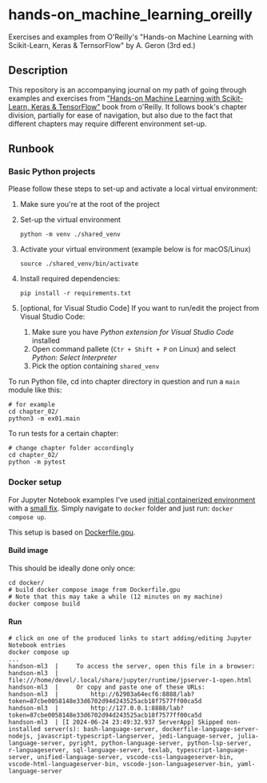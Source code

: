 # hands-on_machine_learning_oreilly
Exercises and examples from O'Reilly's "Hands-on Machine Learning with Scikit-Learn, Keras &amp; TernsorFlow" by A. Geron (3rd ed.)

## Description

This repository is an accompanying journal on my path of going through examples and exercises from ["Hands-on Machine Learning with Scikit-Learn, Keras & TensorFlow"](https://www.amazon.ca/Hands-Machine-Learning-Scikit-Learn-TensorFlow/dp/1098125975/ref=sr_1_1?crid=38N00QAG38IJI&dib=eyJ2IjoiMSJ9.0Jm1bLoXUBA_cK-tar7HW1L7KzUCRFLa7mcRAFq-rLTjFvovU0-vJBQMzTURv4kIz7873GuN38RCcSP06ZFwPEAr4narzSgskAqqh4m2BCdfvOvHjEXN6nHdT6SCnDxb8dpaG1ry6YSeG1ez78MzlOgf3Nhf-Q1YNPn5JF_1laMUQtr6BI-sSz9SaIAii-dNKbtBEl9xtq7CrgwaI2iaiI3edXso3KcduUeBa3uAG7xnh0XiKAgLk_ClZUQYwly1icOOvbZ-dvlK4c88g2NAafKIWWqXja0xyho3m8o86fw.ZVOwAPQxI9PfqNFYoW5k53GPy89mH6wLPat9B7v2tos&dib_tag=se&keywords=hands-on+machine+learning+with+scikit-learn%2C+keras%2C+and+tensorflow&qid=1716585380&sprefix=hands-on+mac%2Caps%2C66&sr=8-1) book from o'Reilly.
It follows book's chapter division, partially for ease of navigation, but also due to the fact that different chapters
may require different environment set-up.

## Runbook

### Basic Python projects

Please follow these steps to set-up and activate a local virtual environment:

1. Make sure you're at the root of the project
2. Set-up the virtual environment

    ```shell
    python -m venv ./shared_venv
    ```
3. Activate your virtual environment (example below is for macOS/Linux)

    ```shell
    source ./shared_venv/bin/activate
    ```

4. Install required dependencies:

    ```shell
    pip install -r requirements.txt
    ```

5. [optional, for Visual Studio Code] If you want to run/edit the project from Visual Studio Code:
   1. Make sure you have _Python extension for Visual Studio Code_ installed
   2. Open command pallete (`Ctr + Shift + P` on Linux) and select _Python: Select Interpreter_
   3. Pick the option containing `shared_venv`

To run Python file, cd into chapter directory in question and run a `main` module like this:

```shell
# for example
cd chapter_02/
python3 -m ex01.main
```

To run tests for a certain chapter:

```shell
# change chapter folder accordingly
cd chapter_02/
python -m pytest
```


### Docker setup

For Jupyter Notebook examples I've used [initial containerized environment](https://github.com/ageron/handson-ml3/tree/main/docker) with a [small fix](https://github.com/ageron/handson-ml3/pull/144). Simply navigate to `docker` folder and just run: `docker compose up`.

This setup is based on [Dockerfile.gpu](docker/Dockerfile.gpu).

#### Build image

This should be ideally done only once:

```shell
cd docker/
# build docker compose image from Dockerfile.gpu
# Note that this may take a while (12 minutes on my machine)
docker compose build
```

#### Run

```shell
# click on one of the produced links to start adding/editing Jupyter Notebook entries
docker compose up
...
handson-ml3  |     To access the server, open this file in a browser:
handson-ml3  |         file:///home/devel/.local/share/jupyter/runtime/jpserver-1-open.html
handson-ml3  |     Or copy and paste one of these URLs:
handson-ml3  |         http://62903a64ecf6:8888/lab?token=87cbe0058148e33d6702d94d243525acb18f7577ff00ca5d
handson-ml3  |         http://127.0.0.1:8888/lab?token=87cbe0058148e33d6702d94d243525acb18f7577ff00ca5d
handson-ml3  | [I 2024-06-24 23:49:32.937 ServerApp] Skipped non-installed server(s): bash-language-server, dockerfile-language-server-nodejs, javascript-typescript-langserver, jedi-language-server, julia-language-server, pyright, python-language-server, python-lsp-server, r-languageserver, sql-language-server, texlab, typescript-language-server, unified-language-server, vscode-css-languageserver-bin, vscode-html-languageserver-bin, vscode-json-languageserver-bin, yaml-language-server
```

